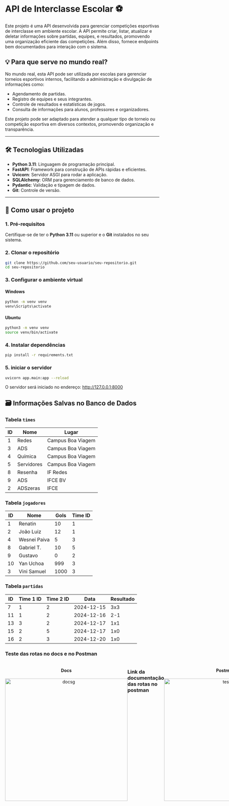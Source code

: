 # API de Interclasse Escolar :soccer:

Este projeto é uma API desenvolvida para gerenciar competições esportivas de interclasse em ambiente escolar. A API permite criar, listar, atualizar e deletar informações sobre partidas, equipes, e resultados, promovendo uma organização eficiente das competições. Além disso, fornece endpoints bem documentados para interação com o sistema.

## 💡 Para que serve no mundo real?

No mundo real, esta API pode ser utilizada por escolas para gerenciar torneios esportivos internos, facilitando a administração e divulgação de informações como:
- Agendamento de partidas.
- Registro de equipes e seus integrantes.
- Controle de resultados e estatísticas de jogos.
- Consulta de informações para alunos, professores e organizadores.

Este projeto pode ser adaptado para atender a qualquer tipo de torneio ou competição esportiva em diversos contextos, promovendo organização e transparência.

---

## 🛠️ Tecnologias Utilizadas

- **Python 3.11**: Linguagem de programação principal.
- **FastAPI**: Framework para construção de APIs rápidas e eficientes.
- **Uvicorn**: Servidor ASGI para rodar a aplicação.
- **SQLAlchemy**: ORM para gerenciamento de banco de dados.
- **Pydantic**: Validação e tipagem de dados.
- **Git**: Controle de versão.

---

## 🚀 Como usar o projeto

### 1. Pré-requisitos

Certifique-se de ter o **Python 3.11** ou superior e o **Git** instalados no seu sistema.

### 2. Clonar o repositório

```bash
git clone https://github.com/seu-usuario/seu-repositorio.git
cd seu-repositorio
```
### 3. Configurar o ambiente virtual

#### Windows
```bash
python -m venv venv
venv\Scripts\activate

```
#### Ubuntu
```bash
python3 -m venv venv
source venv/bin/activate
```

### 4. Instalar dependências

```bash
pip install -r requirements.txt
```
### 5. iniciar o servidor
```bash
uvicorn app.main:app --reload
```
O servidor será iniciado no endereço: http://127.0.0.1:8000

## 🗃️ Informações Salvas no Banco de Dados

### Tabela `times`
| ID  | Nome         | Lugar             |
|-----|--------------|-------------------|
| 1   | Redes        | Campus Boa Viagem |
| 3   | ADS          | Campus Boa Viagem |
| 4   | Química      | Campus Boa Viagem |
| 5   | Servidores   | Campus Boa Viagem |
| 8   | Resenha      | IF Redes          |
| 9   | ADS          | IFCE BV           |
| 2   | ADSzeras     | IFCE              |

### Tabela `jogadores`
| ID  | Nome          | Gols | Time ID |
|-----|---------------|------|---------|
| 1   | Renatin       | 10   | 1       |
| 2   | João Luiz     | 12   | 1       |
| 4   | Wesnei Paiva  | 5    | 3       |
| 8   | Gabriel T.    | 10   | 5       |
| 9   | Gustavo       | 0    | 2       |
| 10  | Yan Uchoa     | 999  | 3       |
| 3   | Vini Samuel   | 1000 | 3       |

### Tabela `partidas`
| ID  | Time 1 ID | Time 2 ID | Data       | Resultado |
|-----|-----------|-----------|------------|-----------|
| 7   | 1         | 2         | 2024-12-15 | 3x3       |
| 11  | 1         | 2         | 2024-12-16 | 2-1       |
| 13  | 3         | 2         | 2024-12-17 | 1x1       |
| 15  | 2         | 5         | 2024-12-17 | 1x0       |
| 16  | 2         | 3         | 2024-12-20 | 1x0       |


### Teste das rotas no docs e no Postman

<div style="display: flex; justify-content: space-around;">
  <div style="text-align: center;">
    <h4>Docs</h4>
    <img src="https://github.com/user-attachments/assets/de0a1c07-1634-4705-a7e3-200f59b39d78" alt="docsg" width="400">
  </div>
  
  ### Link da documentação das rotas no postman
  ```
  https://web.postman.co/workspace/My-Workspace~54174e29-390c-458d-8157-e7602835305e/documentation/40116141-6d6fb095-3ef6-4ad5-bfd6-76cd0a68b049
  ```
  <div style="text-align: center;">
    <h4>Postman</h4>
    <img src="https://github.com/user-attachments/assets/cb1af95d-af8d-46e5-b8de-1e4f8ee7e9ce" alt="teste" width="400">
  </div>
</div>




